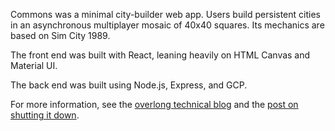 Commons was a minimal city-builder web app. Users build persistent cities in an asynchronous multiplayer mosaic of 40x40 squares. Its mechanics are based on Sim City 1989.

The front end was built with React, leaning heavily on HTML Canvas and Material UI. 

The back end was built using Node.js, Express, and GCP.

For more information, see the [overlong technical blog](https://cnqso.github.io/#/Blog/post/commons) and the [post on shutting it down](https://cnqso.github.io/#/Blog/post/commons-hubris).
